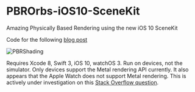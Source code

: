 # PBROrbs-iOS10-SceneKit
Amazing Physically Based Rendering using the new iOS 10 SceneKit

Code for the following [blog post](https://medium.com/@avihay/amazing-physically-based-rendering-using-the-new-ios-10-scenekit-2489e43f7021#.lz2r6mvxp) 

![PBRShading](https://raw.githubusercontent.com/asavihay/PBROrbs-iOS10-SceneKit/master/Screenshots/screenshot.jpg)

Requires Xcode 8, Swift 3, iOS 10, watchOS 3. Run on devices, not the simulator. Only devices support the Metal rendering API currently. It also appears that the Apple Watch does not support Metal rendering. This is actively under investigation on this [Stack Overflow question](http://stackoverflow.com/questions/38889264/watchos-3-support-for-scnlightingmodelphysicallybased).

